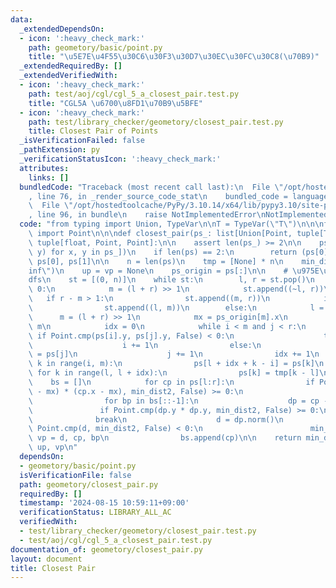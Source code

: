 ```yaml
---
data:
  _extendedDependsOn:
  - icon: ':heavy_check_mark:'
    path: geometory/basic/point.py
    title: "\u5E7E\u4F55\u30C6\u30F3\u30D7\u30EC\u30FC\u30C8(\u70B9)"
  _extendedRequiredBy: []
  _extendedVerifiedWith:
  - icon: ':heavy_check_mark:'
    path: test/aoj/cgl/cgl_5_a_closest_pair.test.py
    title: "CGL5A \u6700\u8FD1\u70B9\u5BFE"
  - icon: ':heavy_check_mark:'
    path: test/library_checker/geometory/closest_pair.test.py
    title: Closest Pair of Points
  _isVerificationFailed: false
  _pathExtension: py
  _verificationStatusIcon: ':heavy_check_mark:'
  attributes:
    links: []
  bundledCode: "Traceback (most recent call last):\n  File \"/opt/hostedtoolcache/PyPy/3.10.14/x64/lib/pypy3.10/site-packages/onlinejudge_verify/documentation/build.py\"\
    , line 76, in _render_source_code_stat\n    bundled_code = language.bundle(\n\
    \  File \"/opt/hostedtoolcache/PyPy/3.10.14/x64/lib/pypy3.10/site-packages/onlinejudge_verify/languages/python.py\"\
    , line 96, in bundle\n    raise NotImplementedError\nNotImplementedError\n"
  code: "from typing import Union, TypeVar\n\nT = TypeVar(\"T\")\n\n\nfrom geometory.basic.point\
    \ import Point\n\n\ndef closest_pair(ps_: list[Union[Point, tuple[T, T]]]) ->\
    \ tuple[float, Point, Point]:\n\n    assert len(ps_) >= 2\n\n    ps = sorted([Point(x,\
    \ y) for x, y in ps_])\n    if len(ps) == 2:\n        return (ps[0] - ps[1]).abs(),\
    \ ps[0], ps[1]\n\n    n = len(ps)\n    tmp = [None] * n\n    min_dist2 = float(\"\
    inf\")\n    up = vp = None\n    ps_origin = ps[:]\n\n    # \u975E\u518D\u5E30\
    dfs\n    st = [(0, n)]\n    while st:\n        l, r = st.pop()\n        if l >=\
    \ 0:\n            m = (l + r) >> 1\n            st.append((~l, r))\n         \
    \   if r - m > 1:\n                st.append((m, r))\n            if m - l > 1:\n\
    \                st.append((l, m))\n        else:\n            l = ~l\n      \
    \      m = (l + r) >> 1\n            mx = ps_origin[m].x\n            i, j = l,\
    \ m\n            idx = 0\n            while i < m and j < r:\n               \
    \ if Point.cmp(ps[i].y, ps[j].y, False) < 0:\n                    tmp[idx] = ps[i]\n\
    \                    i += 1\n                else:\n                    tmp[idx]\
    \ = ps[j]\n                    j += 1\n                idx += 1\n            for\
    \ k in range(i, m):\n                ps[l + idx + k - i] = ps[k]\n           \
    \ for k in range(l, l + idx):\n                ps[k] = tmp[k - l]\n\n        \
    \    bs = []\n            for cp in ps[l:r]:\n                if Point.cmp((cp.x\
    \ - mx) * (cp.x - mx), min_dist2, False) >= 0:\n                    continue\n\
    \                for bp in bs[::-1]:\n                    dp = cp - bp\n     \
    \               if Point.cmp(dp.y * dp.y, min_dist2, False) >= 0:\n          \
    \              break\n                    d = dp.norm()\n                    if\
    \ Point.cmp(d, min_dist2, False) < 0:\n                        min_dist2, up,\
    \ vp = d, cp, bp\n                bs.append(cp)\n\n    return min_dist2**0.5,\
    \ up, vp\n"
  dependsOn:
  - geometory/basic/point.py
  isVerificationFile: false
  path: geometory/closest_pair.py
  requiredBy: []
  timestamp: '2024-08-15 10:59:11+09:00'
  verificationStatus: LIBRARY_ALL_AC
  verifiedWith:
  - test/library_checker/geometory/closest_pair.test.py
  - test/aoj/cgl/cgl_5_a_closest_pair.test.py
documentation_of: geometory/closest_pair.py
layout: document
title: Closest Pair
---
```

